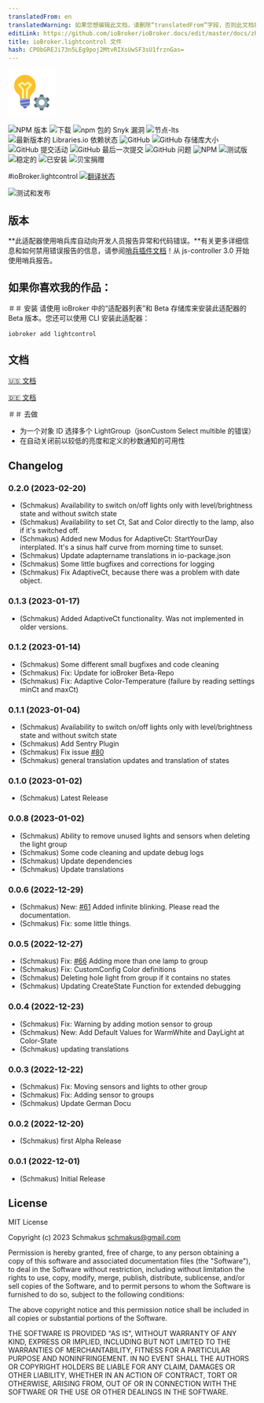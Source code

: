 ```yaml
---
translatedFrom: en
translatedWarning: 如果您想编辑此文档，请删除“translatedFrom”字段，否则此文档将再次自动翻译
editLink: https://github.com/ioBroker/ioBroker.docs/edit/master/docs/zh-cn/adapterref/iobroker.lightcontrol/README.md
title: ioBroker.lightcontrol 文件
hash: CPObGREJi73n5LEg9poj2MtvRIXsUwSF3sU1frznGas=
---
```

![标识](../../../en/adapterref/iobroker.lightcontrol/admin/lightcontrol.png)

![NPM 版本](https://img.shields.io/npm/v/iobroker.lightcontrol.svg)
![下载](https://img.shields.io/npm/dm/iobroker.lightcontrol.svg)
![npm 包的 Snyk 漏洞](https://img.shields.io/snyk/vulnerabilities/npm/iobroker.lightcontrol?label=npm%20vulnerabilities&style=flat-square)
![节点-lts](https://img.shields.io/node/v-lts/iobroker.lightcontrol?style=flat-square)
![最新版本的 Libraries.io 依赖状态](https://img.shields.io/librariesio/release/npm/iobroker.lightcontrol?label=npm%20dependencies&style=flat-square)
![GitHub](https://img.shields.io/github/license/schmakus/iobroker.lightcontrol?style=flat-square)
![GitHub 存储库大小](https://img.shields.io/github/repo-size/schmakus/iobroker.lightcontrol?logo=github&style=flat-square)
![GitHub 提交活动](https://img.shields.io/github/commit-activity/m/schmakus/iobroker.lightcontrol?logo=github&style=flat-square)
![GitHub 最后一次提交](https://img.shields.io/github/last-commit/schmakus/iobroker.lightcontrol?logo=github&style=flat-square)
![GitHub 问题](https://img.shields.io/github/issues/schmakus/iobroker.lightcontrol?logo=github&style=flat-square)
![NPM](https://nodei.co/npm/iobroker.lightcontrol.png?downloads=true)
![测试版](https://img.shields.io/npm/v/iobroker.lightcontrol.svg?color=red&label=beta)
![稳定的](http://iobroker.live/badges/lightcontrol-stable.svg)
![已安装](http://iobroker.live/badges/lightcontrol-installed.svg)
![贝宝捐赠](https://img.shields.io/badge/paypal-donate%20%7C%20spenden-blue.svg)

#ioBroker.lightcontrol
[![翻译状态](https://weblate.iobroker.net/widgets/adapters/-/lightcontrol/svg-badge.svg)](https://weblate.iobroker.net/engage/adapters/?utm_source=widget)

![测试和发布](https://github.com/Schmakus/ioBroker.lightcontrol/workflows/Test%20and%20Release/badge.svg)

## 版本
**此适配器使用哨兵库自动向开发人员报告异常和代码错误。**有关更多详细信息和如何禁用错误报告的信息，请参阅[哨兵插件文档](https://github.com/ioBroker/plugin-sentry#plugin-sentry)！从 js-controller 3.0 开始使用哨兵报告。

## 如果你喜欢我的作品：
＃＃ 安装
请使用 ioBroker 中的“适配器列表”和 Beta 存储库来安装此适配器的 Beta 版本。您还可以使用 CLI 安装此适配器：

```
iobroker add lightcontrol
```

## 文档
[🇺🇸 文档](./en/lightcontrol.md)

[🇩🇪 文档](./docs/de/lightcontrol.md)

＃＃ 去做
- 为一个对象 ID 选择多个 LightGroup（jsonCustom Select multible 的错误）
- 在自动关闭前以较低的亮度和定义的秒数通知的可用性

## Changelog

<!--
	Placeholder for the next version (at the beginning of the line):
	### **WORK IN PROGRESS**
-->
### 0.2.0 (2023-02-20)

-   (Schmakus) Availability to switch on/off lights only with level/brightness state and without switch state
-   (Schmakus) Availability to set Ct, Sat and Color directly to the lamp, also if it's switched off.
-   (Schmakus) Added new Modus for AdaptiveCt: StartYourDay interplated. It's a sinus half curve from morning time to sunset.
-   (Schmakus) Update adaptername translations in io-package.json
-   (Schmakus) Some little bugfixes and corrections for logging
-   (Schmakus) Fix AdaptiveCt, because there was a problem with date object.

### 0.1.3 (2023-01-17)

-   (Schmakus) Added AdaptiveCt functionality. Was not implemented in older versions.

### 0.1.2 (2023-01-14)

-   (Schmakus) Some different small bugfixes and code cleaning
-   (Schmakus) Fix: Update for ioBroker Beta-Repo
-   (Schmakus) Fix: Adaptive Color-Temperature (failure by reading settings minCt and maxCt)

### 0.1.1 (2023-01-04)

-   (Schmakus) Availability to switch on/off lights only with level/brightness state and without switch state
-   (Schmakus) Add Sentry Plugin
-   (Schmakus) Fix issue [#80](https://github.com/Schmakus/ioBroker.lightcontrol/issues/80)
-   (Schmakus) general translation updates and translation of states

### 0.1.0 (2023-01-02)

-   (Schmakus) Latest Release

### 0.0.8 (2023-01-02)

-   (Schmakus) Ability to remove unused lights and sensors when deleting the light group
-   (Schmakus) Some code cleaning and update debug logs
-   (Schmakus) Update dependencies
-   (Schmakus) Update translations

### 0.0.6 (2022-12-29)

-   (Schmakus) New: [#61](https://github.com/Schmakus/ioBroker.lightcontrol/issues/61) Added infinite blinking. Please read the documentation.
-   (Schmakus) Fix: some little things.

### 0.0.5 (2022-12-27)

-   (Schmakus) Fix: [#66](https://github.com/Schmakus/ioBroker.lightcontrol/issues/66) Adding more than one lamp to group
-   (Schmakus) Fix: CustomConfig Color definitions
-   (Schmakus) Deleting hole light from group if it contains no states
-   (Schmakus) Updating CreateState Function for extended debugging

### 0.0.4 (2022-12-23)

-   (Schmakus) Fix: Warning by adding motion sensor to group
-   (Schmakus) New: Add Default Values for WarmWhite and DayLight at Color-State
-   (Schmakus) updating translations

### 0.0.3 (2022-12-22)

-   (Schmakus) Fix: Moving sensors and lights to other group
-   (Schmakus) Fix: Adding sensor to groups
-   (Schmakus) Update German Docu

### 0.0.2 (2022-12-20)

-   (Schmakus) first Alpha Release

### 0.0.1 (2022-12-01)

-   (Schmakus) Initial Release

## License

MIT License

Copyright (c) 2023 Schmakus <schmakus@gmail.com>

Permission is hereby granted, free of charge, to any person obtaining a copy
of this software and associated documentation files (the "Software"), to deal
in the Software without restriction, including without limitation the rights
to use, copy, modify, merge, publish, distribute, sublicense, and/or sell
copies of the Software, and to permit persons to whom the Software is
furnished to do so, subject to the following conditions:

The above copyright notice and this permission notice shall be included in all
copies or substantial portions of the Software.

THE SOFTWARE IS PROVIDED "AS IS", WITHOUT WARRANTY OF ANY KIND, EXPRESS OR
IMPLIED, INCLUDING BUT NOT LIMITED TO THE WARRANTIES OF MERCHANTABILITY,
FITNESS FOR A PARTICULAR PURPOSE AND NONINFRINGEMENT. IN NO EVENT SHALL THE
AUTHORS OR COPYRIGHT HOLDERS BE LIABLE FOR ANY CLAIM, DAMAGES OR OTHER
LIABILITY, WHETHER IN AN ACTION OF CONTRACT, TORT OR OTHERWISE, ARISING FROM,
OUT OF OR IN CONNECTION WITH THE SOFTWARE OR THE USE OR OTHER DEALINGS IN THE
SOFTWARE.